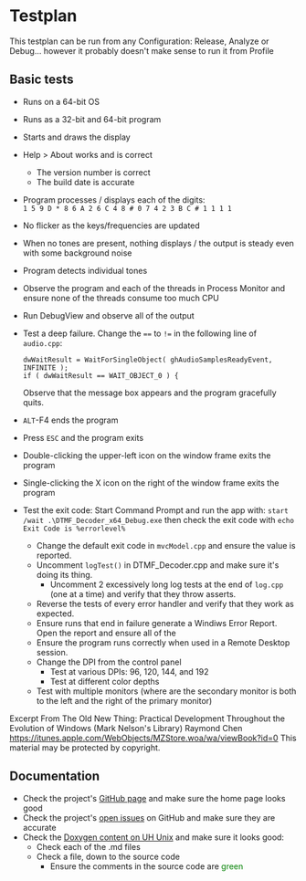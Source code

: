 Testplan
========

This testplan can be run from any Configuration:  Release, Analyze or Debug... 
however it probably doesn't make sense to run it from Profile

## Basic tests
- Runs on a 64-bit OS
- Runs as a 32-bit and 64-bit program
- Starts and draws the display
- Help > About works and is correct
  - The version number is correct
  - The build date is accurate
- Program processes / displays each of the digits:  
  `1 5 9 D * 8 6 A 2 6 C 4 8 # 0 7 4 2 3 B C # 1 1 1 1`
- No flicker as the keys/frequencies are updated
- When no tones are present, nothing displays / the output is steady even with
  some background noise
- Program detects individual tones
- Observe the program and each of the threads in Process Monitor and ensure none
  of the threads consume too much CPU
- Run DebugView and observe all of the output
- Test a deep failure.  Change the `==` to `!=` in the following line 
  of `audio.cpp`:

      dwWaitResult = WaitForSingleObject( ghAudioSamplesReadyEvent, INFINITE );
      if ( dwWaitResult == WAIT_OBJECT_0 ) {

  Observe that the message box appears and the program gracefully quits.
- `ALT`-F4 ends the program
- Press `ESC` and the program exits
- Double-clicking the upper-left icon on the window frame exits the program
- Single-clicking the X icon on the right of the window frame exits the program
- Test the exit code:  Start Command Prompt and run the app with:  `start /wait .\DTMF_Decoder_x64_Debug.exe`
    then check the exit code with `echo Exit Code is %errorlevel%`
  - Change the default exit code in `mvcModel.cpp` and ensure the value is reported.
  - Uncomment `logTest()` in DTMF_Decoder.cpp and make sure it's doing its thing.
    - Uncomment 2 excessively long log tests at the end of `log.cpp` (one at a time)
      and verify that they throw asserts.
  - Reverse the tests of every error handler and verify that they work as expected.
  - Ensure runs that end in failure generate a Windiws Error Report.  Open the report and ensure all of the 
  - Ensure the program runs correctly when used in a Remote Desktop session. 
  - Change the DPI from the control panel
    - Test at various DPIs:  96, 120, 144, and 192
    - Test at different color depths 
  - Test with multiple monitors (where are the secondary monitor is both to the left and the right of the primary monitor)


Excerpt From
The Old New Thing: Practical Development Throughout the Evolution of Windows (Mark Nelson's Library)
Raymond Chen
https://itunes.apple.com/WebObjects/MZStore.woa/wa/viewBook?id=0
This material may be protected by copyright.

## Documentation
- Check the project's [GitHub page](https://github.com/marknelsonengineer/DTMF_Decoder) and make sure the home page looks good
- Check the project's [open issues](https://github.com/marknelsonengineer/DTMF_Decoder/issues) on GitHub and make sure they are accurate
- Check the [Doxygen content on UH Unix](https://www2.hawaii.edu/~marknels/DTMF_Decoder/) and make sure it looks good:
  - Check each of the .md files
  - Check a file, down to the source code
    - Ensure the comments in the source code are <span style="color:green">green</span>
